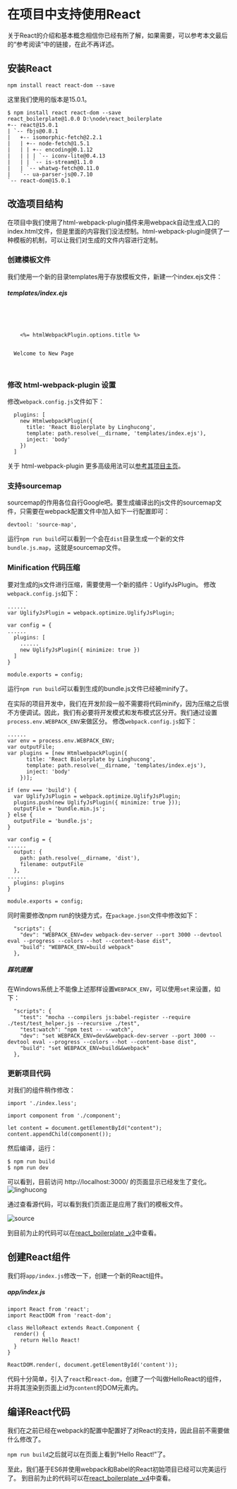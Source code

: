 # 在项目中支持使用React

关于React的介绍和基本概念相信你已经有所了解，如果需要，可以参考本文最后的“参考阅读”中的链接，在此不再详述。

## 安装React

```
npm install react react-dom --save
```

这里我们使用的版本是15.0.1。
```
$ npm install react react-dom --save
react_boilerplate@1.0.0 D:\node\react_boilerplate
+-- react@15.0.1
| `-- fbjs@0.8.1
|   +-- isomorphic-fetch@2.2.1
|   | +-- node-fetch@1.5.1
|   | | +-- encoding@0.1.12
|   | | | `-- iconv-lite@0.4.13
|   | | `-- is-stream@1.1.0
|   | `-- whatwg-fetch@0.11.0
|   `-- ua-parser-js@0.7.10
`-- react-dom@15.0.1
```

## 改造项目结构

在项目中我们使用了html-webpack-plugin插件来用webpack自动生成入口的index.html文件，但是里面的内容我们没法控制。html-webpack-plugin提供了一种模板的机制，可以让我们对生成的文件内容进行定制。

### 创建模板文件

我们使用一个新的目录templates用于存放模板文件，新建一个index.ejs文件：

##### templates/index.ejs
```




    <%= htmlWebpackPlugin.options.title %>


  Welcome to New Page



```

### 修改 html-webpack-plugin 设置

修改`webpack.config.js`文件如下：
```
  plugins: [
    new HtmlwebpackPlugin({
      title: 'React Biolerplate by Linghucong',
      template: path.resolve(__dirname, 'templates/index.ejs'),
      inject: 'body'
    })
  ]
```

关于 html-webpack-plugin 更多高级用法可以[参考其项目主页](https://github.com/ampedandwired/html-webpack-plugin)。

### 支持sourcemap

sourcemap的作用各位自行Google吧。要生成编译出的js文件的sourcemap文件，只需要在webpack配置文件中加入如下一行配置即可：
```
devtool: 'source-map',
```

运行`npm run build`可以看到一个会在`dist`目录生成一个新的文件`bundle.js.map`，这就是sourcemap文件。

### Minification 代码压缩

要对生成的js文件进行压缩，需要使用一个新的插件：UglifyJsPlugin。
修改`webpack.config.js`如下：

```
......
var UglifyJsPlugin = webpack.optimize.UglifyJsPlugin;

var config = {
......
  plugins: [
    ......
    new UglifyJsPlugin({ minimize: true })
  ]
}

module.exports = config;
```
运行`npm run build`可以看到生成的bundle.js文件已经被minify了。

在实际的项目开发中，我们在开发阶段一般不需要将代码minify，因为压缩之后很不方便调试。因此，我们有必要将开发模式和发布模式区分开。我们通过设置`process.env.WEBPACK_ENV`来做区分。
修改`webpack.config.js`如下：
```
......
var env = process.env.WEBPACK_ENV;
var outputFile;
var plugins = [new HtmlwebpackPlugin({
      title: 'React Biolerplate by Linghucong',
      template: path.resolve(__dirname, 'templates/index.ejs'),
      inject: 'body'
    })];

if (env === 'build') {
  var UglifyJsPlugin = webpack.optimize.UglifyJsPlugin;
  plugins.push(new UglifyJsPlugin({ minimize: true }));
  outputFile = 'bundle.min.js';
} else {
  outputFile = 'bundle.js';
}

var config = {
......
  output: {
    path: path.resolve(__dirname, 'dist'),
    filename: outputFile
  },
......
  plugins: plugins
}

module.exports = config;
```
同时需要修改npm run的快捷方式，在`package.json`文件中修改如下：
```
  "scripts": {
    "dev": "WEBPACK_ENV=dev webpack-dev-server --port 3000 --devtool eval --progress --colors --hot --content-base dist",
    "build": "WEBPACK_ENV=build webpack"
  },
```

##### 踩坑提醒

在Windows系统上不能像上述那样设置`WEBPACK_ENV`，可以使用`set`来设置，如下：

```
  "scripts": {
    "test": "mocha --compilers js:babel-register --require ./test/test_helper.js --recursive ./test",
    "test:watch": "npm test -- --watch",
    "dev": "set WEBPACK_ENV=dev&&webpack-dev-server --port 3000 --devtool eval --progress --colors --hot --content-base dist",
    "build": "set WEBPACK_ENV=build&&webpack"
  },
```

### 更新项目代码

对我们的组件稍作修改：
```
import './index.less';

import component from './component';

let content = document.getElementById("content");
content.appendChild(component());
```

然后编译，运行：
```
$ npm run build
$ npm run dev
```

可以看到，目前访问 http://localhost:3000/ 的页面显示已经发生了变化。
![linghucong](http://7xsxyo.com1.z0.glb.clouddn.com/2016/04/29/FhsJFMi-612vNsHQhDgwt8abvfKB814.jpg)

通过查看源代码，可以看到我们页面正是应用了我们的模板文件。

![source](http://7xsxyo.com1.z0.glb.clouddn.com/2016/04/29/FryFP8lTIrAosvDBBFT5h5nznmuH814.jpg)

到目前为止的代码可以在[react_boilerplate _v3](https://github.com/jiji262/react_boilerplate/tree/master/_tutorial_/react_boilerplate_v3)中查看。

## 创建React组件

我们将`app/index.js`修改一下，创建一个新的React组件。

##### app/index.js
```
import React from 'react';
import ReactDOM from 'react-dom';

class HelloReact extends React.Component {
  render() {
    return Hello React!
  }
}

ReactDOM.render(, document.getElementById('content'));
```

代码十分简单，引入了`react`和`react-dom`，创建了一个叫做HelloReact的组件，并将其渲染到页面上id为`content`的DOM元素内。

## 编译React代码

我们在之前已经在webpack的配置中配置好了对React的支持，因此目前不需要做什么修改了。

`npm run build`之后就可以在页面上看到“Hello React!”了。

至此，我们基于ES6并使用webpack和Babel的React初始项目已经可以完美运行了。
到目前为止的代码可以在[react_boilerplate _v4](https://github.com/jiji262/react_boilerplate/tree/master/_tutorial_/react_boilerplate_v1)中查看。
